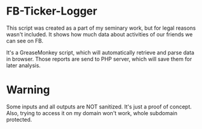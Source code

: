 # FB-Ticker-Logger
This script was created as a part of my seminary work, but for legal reasons wasn't included.
It shows how much data about activities of our friends we can see on FB.

It's a GreaseMonkey script, which will automatically retrieve and parse data in browser. Those reports are send to PHP server, which will save them for later analysis.

# Warning
Some inputs and all outputs are NOT sanitized. It's just a proof of concept. Also, trying to access it on my domain won't work, whole subdomain protected.
